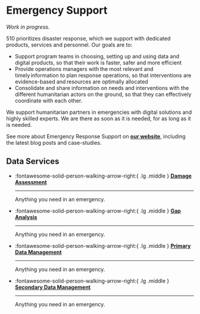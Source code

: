 # Emergency Support

*Work in progress.*

510 prioritizes disaster response, which we support with dedicated products, services and personnel. Our goals are to:  

* Support program teams in choosing, setting up and using data and digital products, so that their work is faster, safer and more efficient
* Provide operations managers with the most relevant and timely information to plan response operations, so that interventions are evidence-based and resources are optimally allocated
* Consolidate and share information on needs and interventions with the different humanitarian actors on the ground, so that they can effectively coordinate with each other.

We support humanitarian partners in emergencies with digital solutions and highly skilled experts. We are there as soon as it is needed, for as long as it is needed. 

See more about Emergency Response Support on **[our website](https://510.global/emergency-support/)**, including the latest blog posts and case-studies.

## Data Services
<!-- markdownlint-disable -->
<div class="grid cards" markdown>
  
-   :fontawesome-solid-person-walking-arrow-right:{ .lg .middle } [__Damage Assessment__](ada.md)

    ---

    Anything you need in an emergency.

-   :fontawesome-solid-person-walking-arrow-right:{ .lg .middle } [__Gap Analysis__](gap_analysis.md)

    ---

    Anything you need in an emergency.

-   :fontawesome-solid-person-walking-arrow-right:{ .lg .middle } [__Primary Data Management__](primary.md)

    ---

    Anything you need in an emergency.
    

-   :fontawesome-solid-person-walking-arrow-right:{ .lg .middle } [__Secondary Data Management__](secondary.md)

    ---

    Anything you need in an emergency.
